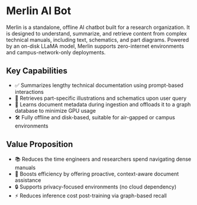 # Merlin AI Bot

Merlin is a standalone, offline AI chatbot built for a research organization. It is designed to understand, summarize, and retrieve content from complex technical manuals, including text, schematics, and part diagrams. Powered by an on-disk LLaMA model, Merlin supports zero-internet environments and campus-network-only deployments.

## Key Capabilities
- ✅ Summarizes lengthy technical documentation using prompt-based interactions
- 🎯 Retrieves part-specific illustrations and schematics upon user query
- 🧠 Learns document metadata during ingestion and offloads it to a graph database to minimize GPU usage
- 🛠️ Fully offline and disk-based, suitable for air-gapped or campus environments

## Value Proposition
- 📚 Reduces the time engineers and researchers spend navigating dense manuals
- 🚀 Boosts efficiency by offering proactive, context-aware document assistance
- 🔒 Supports privacy-focused environments (no cloud dependency)
- ⚡ Reduces inference cost post-training via graph-based recall
